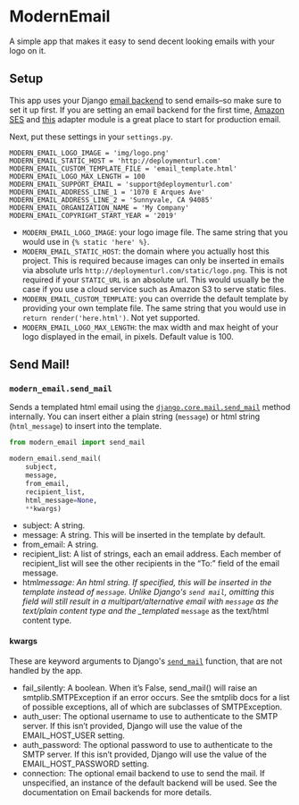 # ModernEmail

A simple app that makes it easy to send decent looking emails with your logo on it.

## Setup

This app uses your Django [email backend](https://docs.djangoproject.com/en/2.2/topics/email/#email-backends) to send emails–so make sure to set it up first. If you are setting an email backend for the first time, [Amazon SES](https://aws.amazon.com/ses/) and [this](https://github.com/django-ses/django-ses) adapter module is a great place to start for production email.

Next, put these settings in your `settings.py`.

```
MODERN_EMAIL_LOGO_IMAGE = 'img/logo.png'
MODERN_EMAIL_STATIC_HOST = 'http://deploymenturl.com'
MODERN_EMAIL_CUSTOM_TEMPLATE_FILE = 'email_template.html'
MODERN_EMAIL_LOGO_MAX_LENGTH = 100
MODERN_EMAIL_SUPPORT_EMAIL = 'support@deploymenturl.com'
MODERN_EMAIL_ADDRESS_LINE_1 = '1070 E Arques Ave'
MODERN_EMAIL_ADDRESS_LINE_2 = 'Sunnyvale, CA 94085'
MODERN_EMAIL_ORGANIZATION_NAME = 'My Company'
MODERN_EMAIL_COPYRIGHT_START_YEAR = '2019'
```

- `MODERN_EMAIL_LOGO_IMAGE`: your logo image file. The same string that you would use in `{% static 'here' %}`.
- `MODERN_EMAIL_STATIC_HOST`: the domain where you actually host this project. This is required because images can only be inserted in emails via absolute urls `http://deploymenturl.com/static/logo.png`. This is not required if your `STATIC_URL` is an absolute url. This would usually be the case if you use a cloud service such as Amazon S3 to serve static files.
- `MODERN_EMAIL_CUSTOM_TEMPLATE`: you can override the default template by providing your own template file. The same string that you would use in `return render('here.html')`. Not yet supported.
- `MODERN_EMAIL_LOGO_MAX_LENGTH`: the max width and max height of your logo displayed in the email, in pixels. Default value is 100.

## Send Mail!

### `modern_email.send_mail`

Sends a templated html email using the [`django.core.mail.send_mail`](https://docs.djangoproject.com/en/2.2/topics/email/#send-mail) method internally. You can insert either a plain string (`message`) or html string (`html_message`) to insert into the template.

```python
from modern_email import send_mail

modern_email.send_mail(
    subject,
    message,
    from_email,
    recipient_list,
    html_message=None,
    **kwargs)
```

- subject: A string.
- message: A string. This will be inserted in the template by default.
- from_email: A string.
- recipient_list: A list of strings, each an email address. Each member of recipient_list will see the other recipients in the “To:” field of the email message.
- html*message: An html string. If specified, this will be inserted in the template instead of `message`. Unlike Django's `send mail`, omitting this field will still result in a multipart/alternative email with `message` as the text/plain content type and the \_templated* `message` as the text/html content type.

#### kwargs

These are keyword arguments to Django's [`send_mail`](https://docs.djangoproject.com/en/2.2/topics/email/#send-mail) function, that are not handled by the app.

- fail_silently: A boolean. When it’s False, send_mail() will raise an smtplib.SMTPException if an error occurs. See the smtplib docs for a list of possible exceptions, all of which are subclasses of SMTPException.
- auth_user: The optional username to use to authenticate to the SMTP server. If this isn’t provided, Django will use the value of the EMAIL_HOST_USER setting.
- auth_password: The optional password to use to authenticate to the SMTP server. If this isn’t provided, Django will use the value of the EMAIL_HOST_PASSWORD setting.
- connection: The optional email backend to use to send the mail. If unspecified, an instance of the default backend will be used. See the documentation on Email backends for more details.
